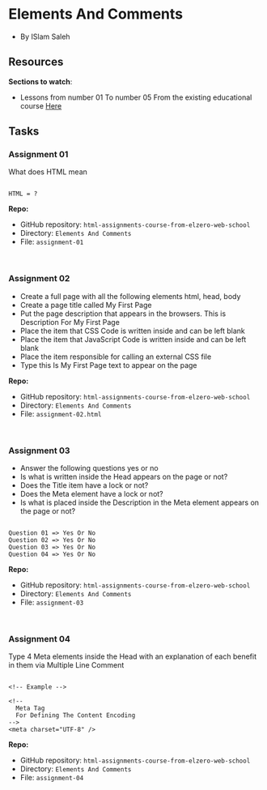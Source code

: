 # Elements And Comments

- By ISlam Saleh

<!-- ![](https://s3.amazonaws.com/intranet-projects-files/holbertonschool-low_level_programming/212/cisfun.jpg) -->

## Resources

**Sections to watch**:

- Lessons from number 01 To number 05 From the existing educational course [Here](https://www.youtube.com/playlist?list=PLDoPjvoNmBAw_t_XWUFbBX-c9MafPk9ji)

## Tasks

### Assignment 01

What does HTML mean

```

HTML = ?

```

**Repo:**

- GitHub repository: `html-assignments-course-from-elzero-web-school`
- Directory: `Elements And Comments`
- File: `assignment-01`

<br/>

### Assignment 02

- Create a full page with all the following elements html, head, body
- Create a page title called My First Page
- Put the page description that appears in the browsers. This is Description For My First Page
- Place the item that CSS Code is written inside and can be left blank
- Place the item that JavaScript Code is written inside and can be left blank
- Place the item responsible for calling an external CSS file
- Type this Is My First Page text to appear on the page

**Repo:**

- GitHub repository: `html-assignments-course-from-elzero-web-school`
- Directory: `Elements And Comments`
- File: `assignment-02.html`

<br/>

### Assignment 03

- Answer the following questions yes or no
- Is what is written inside the Head appears on the page or not?
- Does the Title item have a lock or not?
- Does the Meta element have a lock or not?
- Is what is placed inside the Description in the Meta element appears on the page or not?

```

Question 01 => Yes Or No
Question 02 => Yes Or No
Question 03 => Yes Or No
Question 04 => Yes Or No

```

**Repo:**

- GitHub repository: `html-assignments-course-from-elzero-web-school`
- Directory: `Elements And Comments`
- File: `assignment-03`

<br/>

### Assignment 04

Type 4 Meta elements inside the Head with an explanation of each benefit in them via Multiple Line Comment

```

<!-- Example -->

<!--
  Meta Tag
  For Defining The Content Encoding
-->
<meta charset="UTF-8" />

```

**Repo:**

- GitHub repository: `html-assignments-course-from-elzero-web-school`
- Directory: `Elements And Comments`
- File: `assignment-04`
